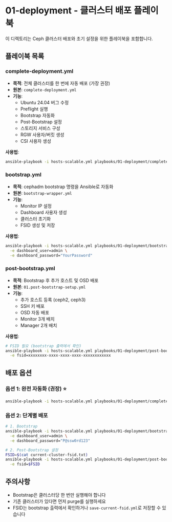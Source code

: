 # 01-deployment - 클러스터 배포 플레이북

이 디렉토리는 Ceph 클러스터 배포와 초기 설정을 위한 플레이북을 포함합니다.

## 플레이북 목록

### complete-deployment.yml

- **목적**: 전체 클러스터를 한 번에 자동 배포 (가장 권장)
- **원본**: `complete-deployment.yml`
- **기능**:
  - Ubuntu 24.04 버그 수정
  - Preflight 실행
  - Bootstrap 자동화
  - Post-Bootstrap 설정
  - 스토리지 서비스 구성
  - RGW 사용자/버킷 생성
  - CSI 사용자 생성

**사용법**:

```bash
ansible-playbook -i hosts-scalable.yml playbooks/01-deployment/complete-deployment.yml
```

### bootstrap.yml

- **목적**: cephadm bootstrap 명령을 Ansible로 자동화
- **원본**: `bootstrap-wrapper.yml`
- **기능**:
  - Monitor IP 설정
  - Dashboard 사용자 생성
  - 클러스터 초기화
  - FSID 생성 및 저장

**사용법**:

```bash
ansible-playbook -i hosts-scalable.yml playbooks/01-deployment/bootstrap.yml \
  -e dashboard_user=admin \
  -e dashboard_password="YourPassword"
```

### post-bootstrap.yml

- **목적**: Bootstrap 후 추가 호스트 및 OSD 배포
- **원본**: `01.post-bootstrap-setup.yml`
- **기능**:
  - 추가 호스트 등록 (ceph2, ceph3)
  - SSH 키 배포
  - OSD 자동 배포
  - Monitor 3개 배치
  - Manager 2개 배치

**사용법**:

```bash
# FSID 필요 (bootstrap 출력에서 확인)
ansible-playbook -i hosts-scalable.yml playbooks/01-deployment/post-bootstrap.yml \
  -e fsid=xxxxxxxx-xxxx-xxxx-xxxx-xxxxxxxxxxxx
```

## 배포 옵션

### 옵션 1: 완전 자동화 (권장) ⭐

```bash
ansible-playbook -i hosts-scalable.yml playbooks/01-deployment/complete-deployment.yml
```

### 옵션 2: 단계별 배포

```bash
# 1. Bootstrap
ansible-playbook -i hosts-scalable.yml playbooks/01-deployment/bootstrap.yml \
  -e dashboard_user=admin \
  -e dashboard_password="P@ssw0rd123"

# 2. Post-Bootstrap 설정
FSID=$(cat current-cluster-fsid.txt)
ansible-playbook -i hosts-scalable.yml playbooks/01-deployment/post-bootstrap.yml \
  -e fsid=$FSID
```

## 주의사항

- Bootstrap은 클러스터당 한 번만 실행해야 합니다
- 기존 클러스터가 있다면 먼저 purge를 실행하세요
- FSID는 bootstrap 출력에서 확인하거나 `save-current-fsid.yml`로 저장할 수 있습니다